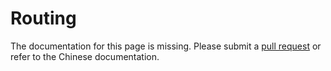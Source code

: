 # Routing

The documentation for this page is missing. Please submit a [pull request](https://github.com/v2fly/v2fly-github-io/pulls) or refer to the Chinese documentation.
